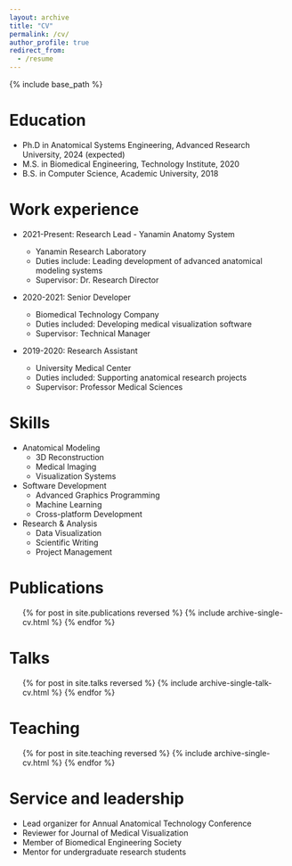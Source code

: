 ```yaml
---
layout: archive
title: "CV"
permalink: /cv/
author_profile: true
redirect_from:
  - /resume
---
```


{% include base_path %}

Education
======
* Ph.D in Anatomical Systems Engineering, Advanced Research University, 2024 (expected)
* M.S. in Biomedical Engineering, Technology Institute, 2020
* B.S. in Computer Science, Academic University, 2018

Work experience
======
* 2021-Present: Research Lead - Yanamin Anatomy System
  * Yanamin Research Laboratory
  * Duties include: Leading development of advanced anatomical modeling systems
  * Supervisor: Dr. Research Director

* 2020-2021: Senior Developer
  * Biomedical Technology Company
  * Duties included: Developing medical visualization software
  * Supervisor: Technical Manager

* 2019-2020: Research Assistant
  * University Medical Center
  * Duties included: Supporting anatomical research projects
  * Supervisor: Professor Medical Sciences
  
Skills
======
* Anatomical Modeling
  * 3D Reconstruction
  * Medical Imaging
  * Visualization Systems
* Software Development
  * Advanced Graphics Programming
  * Machine Learning
  * Cross-platform Development
* Research & Analysis
  * Data Visualization
  * Scientific Writing
  * Project Management

Publications
======
  <ul>{% for post in site.publications reversed %}
    {% include archive-single-cv.html %}
  {% endfor %}</ul>
  
Talks
======
  <ul>{% for post in site.talks reversed %}
    {% include archive-single-talk-cv.html  %}
  {% endfor %}</ul>
  
Teaching
======
  <ul>{% for post in site.teaching reversed %}
    {% include archive-single-cv.html %}
  {% endfor %}</ul>
  
Service and leadership
======
* Lead organizer for Annual Anatomical Technology Conference
* Reviewer for Journal of Medical Visualization
* Member of Biomedical Engineering Society
* Mentor for undergraduate research students
